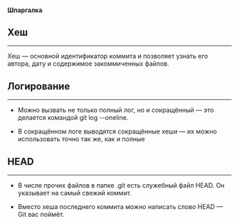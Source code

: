 #### Шпаргалка

## Хеш

---
Хеш — основной идентификатор коммита и позволяет узнать его автора, дату и содержимое закоммиченных файлов.


## Логирование

---

* Можно вызвать не только полный лог, но и сокращённый — это делается командой git log --oneline.

* В сокращённом логе выводятся сокращённые хеши — их можно использовать точно так же, как и полные

## HEAD

---

* В числе прочих файлов в папке .git есть служебный файл HEAD. Он указывает на самый свежий коммит.

* Вместо хеша последнего коммита можно написать слово HEAD — Git вас поймёт.